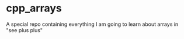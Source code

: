 # cpp_arrays
A special repo containing everything I am going to learn about  arrays in "see plus plus" 
